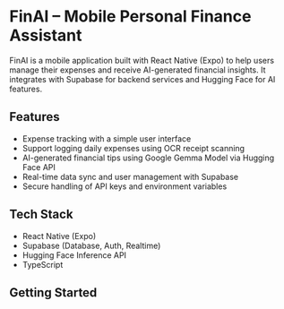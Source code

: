 # FinAI – Mobile Personal Finance Assistant

FinAI is a mobile application built with React Native (Expo) to help users manage their expenses and receive AI-generated financial insights. It integrates with Supabase for backend services and Hugging Face for AI features.

## Features

- Expense tracking with a simple user interface
- Support logging daily expenses using OCR receipt scanning
- AI-generated financial tips using Google Gemma Model via Hugging Face API
- Real-time data sync and user management with Supabase
- Secure handling of API keys and environment variables

## Tech Stack

- React Native (Expo)
- Supabase (Database, Auth, Realtime)
- Hugging Face Inference API
- TypeScript

## Getting Started
